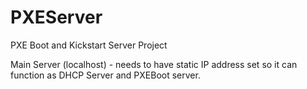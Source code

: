 # PXEServer
PXE Boot and Kickstart Server Project


Main Server (localhost) - needs to have static IP address set so it can function as DHCP Server and PXEBoot server.

